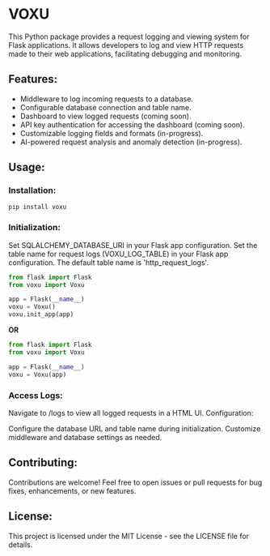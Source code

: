 # VOXU
This Python package provides a request logging and viewing system for Flask applications. It allows developers to log and view HTTP requests made to their web applications, facilitating debugging and monitoring.

## Features:
- Middleware to log incoming requests to a database.
- Configurable database connection and table name.
- Dashboard to view logged requests (coming soon).
- API key authentication for accessing the dashboard (coming soon).
- Customizable logging fields and formats (in-progress).
- AI-powered request analysis and anomaly detection (in-progress).

## Usage:

### Installation:
`pip install voxu`

### Initialization:
Set SQLALCHEMY_DATABASE_URI in your Flask app configuration.
Set the table name for request logs (VOXU_LOG_TABLE) in your Flask app configuration. The default table name is 'http_request_logs'.
```python
from flask import Flask
from voxu import Voxu

app = Flask(__name__)
voxu = Voxu()
voxu.init_app(app)
```
**OR**
```python
from flask import Flask
from voxu import Voxu

app = Flask(__name__)
voxu = Voxu(app)
```
### Access Logs:

Navigate to /logs to view all logged requests in a HTML UI.
Configuration:

Configure the database URL and table name during initialization.
Customize middleware and database settings as needed.

## Contributing:
Contributions are welcome! Feel free to open issues or pull requests for bug fixes, enhancements, or new features.

## License:
This project is licensed under the MIT License - see the LICENSE file for details.

